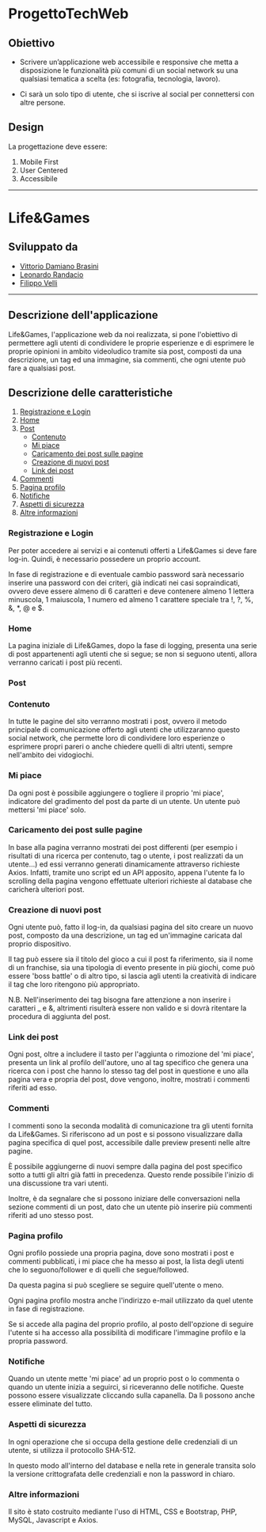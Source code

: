 # ProgettoTechWeb

## Obiettivo
- Scrivere un’applicazione web accessibile e
responsive che metta a disposizione le
funzionalità più comuni di un social network
su una qualsiasi tematica a scelta (es:
fotografia, tecnologia, lavoro).

- Ci sarà un solo tipo di utente, che si iscrive al
social per connettersi con altre persone. 

## Design
La progettazione deve essere:
1. Mobile First
2. User Centered
3. Accessibile

---

# Life&Games

## Sviluppato da
- [Vittorio Damiano Brasini](https://github.com/vdamianob)
- [Leonardo Randacio](https://github.com/Oldranda1414)
- [Filippo Velli](https://github.com/FilVel)
---

## Descrizione dell'applicazione
Life&Games, l'applicazione web da noi realizzata, si pone l'obiettivo di permettere agli utenti di condividere le proprie esperienze e di esprimere le proprie opinioni in ambito videoludico tramite sia post, composti da una descrizione, un tag ed una immagine, sia commenti, che ogni utente può fare a qualsiasi post.

## Descrizione delle caratteristiche

1. [Registrazione e Login](#registrazione-e-login)
2. [Home](#home)
3. [Post](#post)
    - [Contenuto](#contenuto)
    - [Mi piace](#mi-piace)
    - [Caricamento dei post sulle pagine](#caricamento-dei-post-sulle-pagine)
    - [Creazione di nuovi post](#creazione-di-nuovi-post)
    - [Link dei post](#link-dei-post)
4. [Commenti](#commenti)
5. [Pagina profilo](#pagina-profilo)
6. [Notifiche](#notifiche)
7. [Aspetti di sicurezza](#aspetti-di-sicurezza)
8. [Altre informazioni](#altre-informazioni)

### Registrazione e Login
Per poter accedere ai servizi e ai contenuti offerti a Life&Games si deve fare log-in. Quindi, è necessario possedere un proprio account.

In fase di registrazione e di eventuale cambio password sarà necessario inserire una password con dei criteri, già indicati nei casi sopraindicati, ovvero deve essere almeno di 6 caratteri e deve contenere almeno 1 lettera minuscola, 1 maiuscola, 1 numero ed almeno 1 carattere speciale tra !, ?, %, &, *, @ e $.

### Home
La pagina iniziale di Life&Games, dopo la fase di logging, presenta una serie di post appartenenti agli utenti che si segue; se non si seguono utenti, allora verranno caricati i post più recenti.

### Post
### Contenuto

In tutte le pagine del sito verranno mostrati i post, ovvero il metodo principale di comunicazione offerto agli utenti che utilizzaranno questo social network, che permette loro di condividere loro esperienze o esprimere propri pareri o anche chiedere quelli di altri utenti, sempre nell'ambito dei vidogiochi.

### Mi piace

Da ogni post è possibile aggiungere o togliere il proprio 'mi piace', indicatore del gradimento del post da parte di un utente. Un utente può mettersi 'mi piace' solo.

### Caricamento dei post sulle pagine

In base alla pagina verranno mostrati dei post differenti (per esempio i risultati di una ricerca per contenuto, tag o utente, i post realizzati da un utente...) ed essi verranno generati dinamicamente attraverso richieste Axios. Infatti, tramite uno script ed un API apposito, appena l'utente fa lo scrolling della pagina vengono effettuate ulteriori richieste al database che caricherà ulteriori post.

### Creazione di nuovi post

Ogni utente può, fatto il log-in, da qualsiasi pagina del sito creare un nuovo post, composto da una descrizione, un tag ed un'immagine caricata dal proprio dispositivo.

Il tag può essere sia il titolo del gioco a cui il post fa riferimento, sia il nome di un franchise, sia una tipologia di evento presente in più giochi, come può essere 'boss battle' o di altro tipo, si lascia agli utenti la creatività di indicare il tag che loro ritengono più appropriato.

N.B. Nell'inserimento dei tag bisogna fare attenzione a non inserire i caratteri _ e &, altrimenti risulterà essere non valido e si dovrà ritentare la procedura di aggiunta del post.

### Link dei post

Ogni post, oltre a includere il tasto per l'aggiunta o rimozione del 'mi piace', presenta un link al profilo dell'autore, uno al tag specifico che genera una ricerca con i post che hanno lo stesso tag del post in questione e uno alla pagina vera e propria del post, dove vengono, inoltre, mostrati i commenti riferiti ad esso.

### Commenti
I commenti sono la seconda modalità di comunicazione tra gli utenti fornita da Life&Games. Si riferiscono ad un post e si possono visualizzare dalla pagina specifica di quel post, accessibile dalle preview presenti nelle altre pagine.

È possibile aggiungerne di nuovi sempre dalla pagina del post specifico sotto a tutti gli altri già fatti in precedenza. Questo rende possibile l'inizio di una discussione tra vari utenti.

Inoltre, è da segnalare che si possono iniziare delle conversazioni nella sezione commenti di un post, dato che un utente piò inserire più commenti riferiti ad uno stesso post.

### Pagina profilo
Ogni profilo possiede una propria pagina, dove sono mostrati i post e commenti pubblicati, i mi piace che ha messo ai post, la lista degli utenti che lo seguono/follower e di quelli che segue/followed.

Da questa pagina si può scegliere se seguire quell'utente o meno.

Ogni pagina profilo mostra anche l'indirizzo e-mail utilizzato da quel utente in fase di registrazione.

Se si accede alla pagina del proprio profilo, al posto dell'opzione di seguire l'utente si ha accesso alla possibilità di modificare l'immagine profilo e la propria password.

### Notifiche
Quando un utente mette 'mi piace' ad un proprio post o lo commenta o quando un utente inizia a seguirci, si riceveranno delle notifiche. Queste possono essere visualizzate cliccando sulla capanella. Da lì possono anche essere eliminate del tutto.

### Aspetti di sicurezza
In ogni operazione che si occupa della gestione delle credenziali di un utente, si utilizza il protocollo SHA-512.

In questo modo all'interno del database e nella rete in generale transita solo la versione crittografata delle credenziali e non la password in chiaro.

### Altre informazioni
Il sito è stato costruito mediante l'uso di HTML, CSS e Bootstrap, PHP, MySQL, Javascript e Axios.
